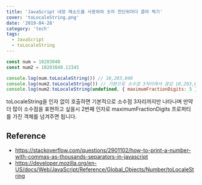 ```yaml
---
title: 'JavaScript 내장 메소드를 사용하여 숫자 천단위마다 콤마 찍기'
cover: 'toLocaleString.png'
date: '2019-04-28'
category: 'tech'
tags:
  - JavaScript
  - toLocaleString
---
```


```javascript
const num = 10203040
const num2 = 10203040.12345

console.log(num.toLocaleString()) // 10,203,040
console.log(num2.toLocaleString()) // 기본으로 소수점 3자리에서 끊김 10,203,040.123
console.log(num2.toLocaleString(undefined, { maximumFractionDigits: 5 })) // 10,203,040.12345
```

toLocaleString을 인자 없이 호출하면 기본적으로 소수점 3자리까지만 나타나며
만약 더 많이 소수점을 표현하고 싶을시 2번째 인자로 maximumFractionDigits 프로퍼티를 가진 객체를 넘겨주면 됩니다.

## Reference

- https://stackoverflow.com/questions/2901102/how-to-print-a-number-with-commas-as-thousands-separators-in-javascript
- https://developer.mozilla.org/en-US/docs/Web/JavaScript/Reference/Global_Objects/Number/toLocaleString
